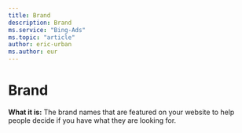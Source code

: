 ```yaml
---
title: Brand
description: Brand
ms.service: "Bing-Ads"
ms.topic: "article"
author: eric-urban
ms.author: eur
---
```


# Brand

**What it is:**     The brand names that are featured on your website to help people decide if you have what they are looking for.


